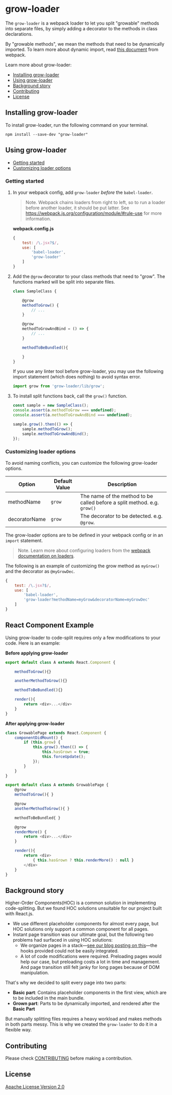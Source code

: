 # grow-loader

The `grow-loader` is a webpack loader to let you split "growable" methods into separate files, by simply adding a decorator to the methods in class declarations.

By "growable methods", we mean the methods that need to be dynamically imported. To learn more about dynamic import, read [this document](https://webpack.js.org/guides/code-splitting/#dynamic-imports) from webpack.

Learn more about grow-loader:

- [Installing grow-loader](#installing-grow-loader)
- [Using grow-loader](#using-grow-loader)
- [Background story](#background-story)
- [Contributing](#Contributing)
- [License](#License)

## Installing grow-loader
To install grow-loader, run the following command on your terminal.

```
npm install --save-dev "grow-loader"
```

## Using grow-loader

- [Getting started](#getting-started)
- [Customizing loader options](#customizing-loader-options)

### Getting started
1. In your webpack config, add `grow-loader` _before_ the `babel-loader`.

    > Note. Webpack chains loaders from right to left, so to run a loader before another loader, it should be put latter. See https://webpack.js.org/configuration/module/#rule-use for more information.

    **webpack.config.js**
    ```js
    {
        test: /\.jsx?$/,
        use: [
            'babel-loader',
            'grow-loader'
        ]
    }
    ```

2. Add the `@grow` decorator to your class methods that need to "grow". The functions marked will be split into separate files.

    ```js
    class SampleClass {

        @grow
        methodToGrow() {
            // ...
        }

        @grow
        methodToGrowAndBind = () => {
            // ...
        }

        methodToBeBundled(){

        }
    }
    ```

    If you use any linter tool before grow-loader, you may use the following import statement (which does nothing) to avoid syntax error.

    ```js
    import grow from 'grow-loader/lib/grow';
    ```

3. To install split functions back, call the `grow()` function.

    ```js
    const sample = new SampleClass();
    console.assert(a.methodToGrow === undefined);
    console.assert(a.methodToGrowAndBind === undefined);

    sample.grow().then(() => {
        sample.methodToGrow();
        sample.methodToGrowAndBind();
    });
    ```

### Customizing loader options

To avoid naming conflicts, you can customize the following grow-loader options.

| Option | Default Value | Description |
| -------|---------|-------------|
| methodName | `grow` | The name of the method to be called before a split method. e.g. `grow()` |
| decoratorName | `grow` | The decorator to be detected. e.g. `@grow`. |

The grow-loader options are to be defined in your webpack config or in an `import` statement.

> Note. Learn more about configuring loaders from the [webpack documentation on loaders](https://webpack.js.org/concepts/loaders/).

The following is an example of customizing the grow method as `myGrow()` and the decorator as `@myGrowDec`.

```js
{
    test: /\.jsx?$/,
    use: [
        'babel-loader',
        'grow-loader?methodName=myGrow&decoratorName=myGrowDec'
    ]
}
```

## React Component Example
Using grow-loader to code-split requires only a few modifications to your code. Here is an example:

**Before applying grow-loader**

```js
export default class A extends React.Component {

    methodToGrow(){}

    anotherMethodToGrow(){}

    methodToBeBundled(){}

    render(){
        return <div>...</div>
    }
}
```

**After applying grow-loader**

```js
class GrowablePage extends React.Component {
    componentDidMount() {
        if (this.grow) {
            this.grow().then(() => {
                this.hasGrown = true;
                this.forceUpdate();
            });
        }
    }
}

export default class A extends GrowablePage {
    @grow
    methodToGrow(){ }

    @grow
    anotherMethodToGrow(){ }

    methodToBeBundled{ }

    @grow
    renderMore() {
        return <div>...</div>
    }

    render(){
        return <div>
            { this.hasGrown ? this.renderMore() : null }
        </div>
    }
}
```

## Background story
Higher-Order Components(HOC) is a common solution in implementing code-splitting. But we found HOC solutions unsuitable for our project built with React.js.

- We use different placeholder components for almost every page, but HOC solutions only support a common component for all pages.
- Instant page transition was our ultimate goal, but the following two problems had surfaced in using HOC solutions:
  - We organize pages in a stack—[see our blog posting on this](https://engineering.linecorp.com/ja/blog/detail/200)—the hooks provided could not be easily integrated.
  - A lot of code modifications were required. Preloading pages would help our case, but preloading costs a lot in time and management. And page transition still felt janky for long pages because of DOM manipulation.

That's why we decided to split every page into two parts:

- **Basic part**: Contains placeholder components in the first view, which are to be included in the main bundle.
- **Grown part**: Parts to be dynamically imported, and rendered after the **Basic Part**

But manually splitting files requires a heavy workload and makes methods in both parts messy. This is why we created the `grow-loader` to do it in a flexible way.

## Contributing

Please check [CONTRIBUTING](./CONTRIBUTING.md) before making a contribution.

## License

[Apache License Version 2.0](./LICENSE)

